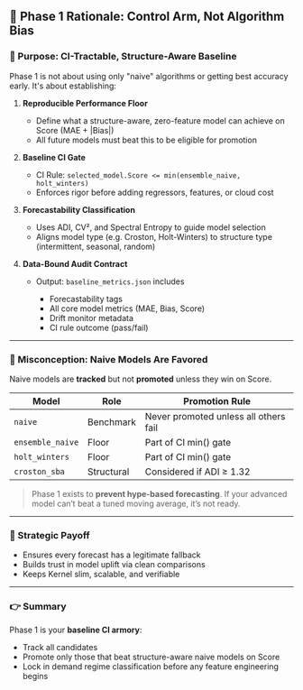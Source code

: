 ## 🌟 Phase 1 Rationale: Control Arm, Not Algorithm Bias

### 🔄 Purpose: CI-Tractable, Structure-Aware Baseline

Phase 1 is not about using only "naive" algorithms or getting best accuracy early. It's about establishing:

1. **Reproducible Performance Floor**

   * Define what a structure-aware, zero-feature model can achieve on Score (MAE + |Bias|)
   * All future models must beat this to be eligible for promotion

2. **Baseline CI Gate**

   * CI Rule: `selected_model.Score <= min(ensemble_naive, holt_winters)`
   * Enforces rigor before adding regressors, features, or cloud cost

3. **Forecastability Classification**

   * Uses ADI, CV², and Spectral Entropy to guide model selection
   * Aligns model type (e.g. Croston, Holt-Winters) to structure type (intermittent, seasonal, random)

4. **Data-Bound Audit Contract**

   * Output: `baseline_metrics.json` includes

     * Forecastability tags
     * All core model metrics (MAE, Bias, Score)
     * Drift monitor metadata
     * CI rule outcome (pass/fail)

---

### 🚫 Misconception: Naive Models Are Favored

Naive models are **tracked** but not **promoted** unless they win on Score.

| Model            | Role       | Promotion Rule                        |
| ---------------- | ---------- | ------------------------------------- |
| `naive`          | Benchmark  | Never promoted unless all others fail |
| `ensemble_naive` | Floor      | Part of CI min() gate                 |
| `holt_winters`   | Floor      | Part of CI min() gate                 |
| `croston_sba`    | Structural | Considered if ADI ≥ 1.32              |

> Phase 1 exists to **prevent hype-based forecasting**. If your advanced model can’t beat a tuned moving average, it’s not ready.

---

### 🚀 Strategic Payoff

* Ensures every forecast has a legitimate fallback
* Builds trust in model uplift via clean comparisons
* Keeps Kernel slim, scalable, and verifiable

---

### 👉 Summary

Phase 1 is your **baseline CI armory**:

* Track all candidates
* Promote only those that beat structure-aware naive models on Score
* Lock in demand regime classification before any feature engineering begins
